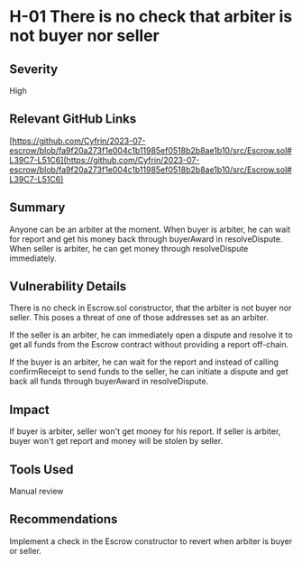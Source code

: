 # H-01 There is no check that arbiter is not buyer nor seller 

## Severity

High

## Relevant GitHub Links

[https://github.com/Cyfrin/2023-07-escrow/blob/fa9f20a273f1e004c1b11985ef0518b2b8ae1b10/src/Escrow.sol#L39C7-L51C6](https://github.com/Cyfrin/2023-07-escrow/blob/fa9f20a273f1e004c1b11985ef0518b2b8ae1b10/src/Escrow.sol#L39C7-L51C6)

## Summary

Anyone can be an arbiter at the moment. When buyer is arbiter, he can wait for report and get his money back through buyerAward in resolveDispute. When seller is arbiter, he can get money through resolveDispute immediately.

## Vulnerability Details

There is no check in Escrow.sol constructor, that the arbiter is not buyer nor seller. This poses a threat of one of those addresses set as an arbiter.

If the seller is an arbiter, he can immediately open a dispute and resolve it to get all funds from the Escrow contract without providing a report off-chain.

If the buyer is an arbiter, he can wait for the report and instead of calling confirmReceipt to send funds to the seller, he can initiate a dispute and get back all funds through buyerAward in resolveDispute.

## Impact

If buyer is arbiter, seller won't get money for his report. If seller is arbiter, buyer won't get report and money will be stolen by seller.

## Tools Used

Manual review

## Recommendations

Implement a check in the Escrow constructor to revert when arbiter is buyer or seller.